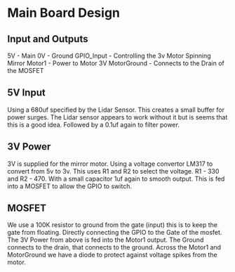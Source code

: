 # Main Board Design

## Input and Outputs

5V - Main
0V - Ground 
GPIO_Input - Controlling the 3v Motor Spinning Mirror
Motor1 - Power to Motor 3V
MotorGround - Connects to the Drain of the MOSFET

## 5V Input

Using a 680uf specified by the Lidar Sensor.  This creates a small buffer for power surges.  The Lidar sensor appears to work without it
but is seems that this is a good idea.  Followed by a 0.1uf again to filter power.  

## 3V Power

3V is supplied for the mirror motor.  Using a voltage convertor LM317 to convert from 5v to 3v.  This uses R1 and R2 to select the voltage.
R1 - 330 and R2 - 470.  With a small capacitor 1uf again to smooth output.  This is fed into a MOSFET to allow the GPIO to switch.

## MOSFET

We use a 100K resistor to ground from the gate (input) this is to keep the gate from floating.  Directly connecting the GPIO to the Gate of the mosfet.  The 3V Power from above is fed into the Motor1 output.  The Ground connects to the drain, that connects to the ground.  Across the Motor1 and MotorGround we have a diode to protect against voltage spikes from the motor.
